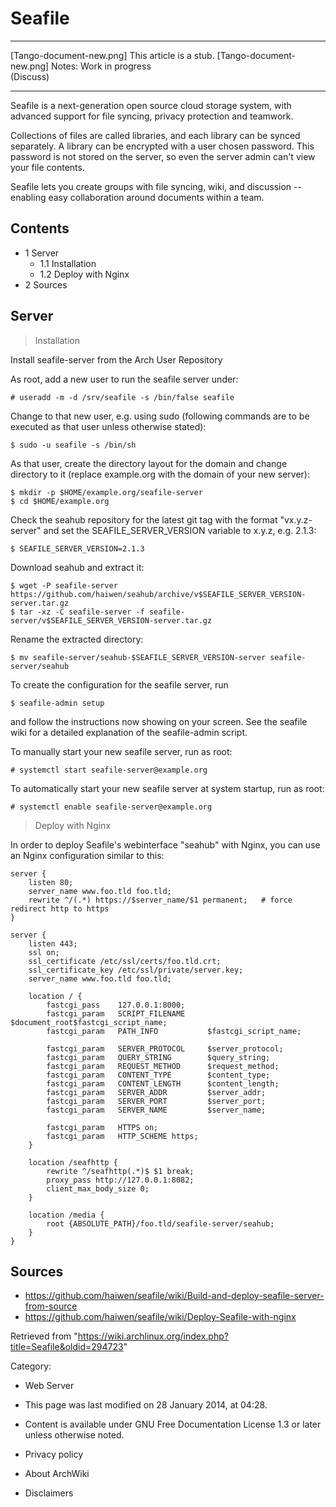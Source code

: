 Seafile
=======

  ------------------------ ------------------------ ------------------------
  [Tango-document-new.png] This article is a stub.  [Tango-document-new.png]
                           Notes: Work in progress  
                           (Discuss)                
  ------------------------ ------------------------ ------------------------

Seafile is a next-generation open source cloud storage system, with
advanced support for file syncing, privacy protection and teamwork.

Collections of files are called libraries, and each library can be
synced separately. A library can be encrypted with a user chosen
password. This password is not stored on the server, so even the server
admin can't view your file contents.

Seafile lets you create groups with file syncing, wiki, and discussion
-- enabling easy collaboration around documents within a team.

Contents
--------

-   1 Server
    -   1.1 Installation
    -   1.2 Deploy with Nginx
-   2 Sources

Server
------

> Installation

Install seafile-server from the Arch User Repository

As root, add a new user to run the seafile server under:

    # useradd -m -d /srv/seafile -s /bin/false seafile

Change to that new user, e.g. using sudo (following commands are to be
executed as that user unless otherwise stated):

    $ sudo -u seafile -s /bin/sh

As that user, create the directory layout for the domain and change
directory to it (replace example.org with the domain of your new
server):

    $ mkdir -p $HOME/example.org/seafile-server
    $ cd $HOME/example.org

Check the seahub repository for the latest git tag with the format
"vx.y.z-server" and set the SEAFILE_SERVER_VERSION variable to x.y.z,
e.g. 2.1.3:

    $ SEAFILE_SERVER_VERSION=2.1.3

Download seahub and extract it:

    $ wget -P seafile-server https://github.com/haiwen/seahub/archive/v$SEAFILE_SERVER_VERSION-server.tar.gz
    $ tar -xz -C seafile-server -f seafile-server/v$SEAFILE_SERVER_VERSION-server.tar.gz

Rename the extracted directory:

    $ mv seafile-server/seahub-$SEAFILE_SERVER_VERSION-server seafile-server/seahub

To create the configuration for the seafile server, run

    $ seafile-admin setup

and follow the instructions now showing on your screen. See the seafile
wiki for a detailed explanation of the seafile-admin script.

To manually start your new seafile server, run as root:

    # systemctl start seafile-server@example.org

To automatically start your new seafile server at system startup, run as
root:

    # systemctl enable seafile-server@example.org

> Deploy with Nginx

In order to deploy Seafile's webinterface "seahub" with Nginx, you can
use an Nginx configuration similar to this:

    server {
        listen 80;
        server_name www.foo.tld foo.tld;
        rewrite ^/(.*) https://$server_name/$1 permanent;   # force redirect http to https
    }

    server {
        listen 443;
        ssl on;
        ssl_certificate /etc/ssl/certs/foo.tld.crt;
        ssl_certificate_key /etc/ssl/private/server.key;
        server_name www.foo.tld foo.tld;

        location / {
            fastcgi_pass    127.0.0.1:8000;
            fastcgi_param   SCRIPT_FILENAME     $document_root$fastcgi_script_name;
            fastcgi_param   PATH_INFO           $fastcgi_script_name;

            fastcgi_param   SERVER_PROTOCOL     $server_protocol;
            fastcgi_param   QUERY_STRING        $query_string;
            fastcgi_param   REQUEST_METHOD      $request_method;
            fastcgi_param   CONTENT_TYPE        $content_type;
            fastcgi_param   CONTENT_LENGTH      $content_length;
            fastcgi_param   SERVER_ADDR         $server_addr;
            fastcgi_param   SERVER_PORT         $server_port;
            fastcgi_param   SERVER_NAME         $server_name;

            fastcgi_param   HTTPS on;
            fastcgi_param   HTTP_SCHEME https;
        }

        location /seafhttp {
            rewrite ^/seafhttp(.*)$ $1 break;
            proxy_pass http://127.0.0.1:8082;
            client_max_body_size 0;
        }

        location /media {
            root {ABSOLUTE_PATH}/foo.tld/seafile-server/seahub;
        }
    }

Sources
-------

-   https://github.com/haiwen/seafile/wiki/Build-and-deploy-seafile-server-from-source
-   https://github.com/haiwen/seafile/wiki/Deploy-Seafile-with-nginx

Retrieved from
"https://wiki.archlinux.org/index.php?title=Seafile&oldid=294723"

Category:

-   Web Server

-   This page was last modified on 28 January 2014, at 04:28.
-   Content is available under GNU Free Documentation License 1.3 or
    later unless otherwise noted.
-   Privacy policy
-   About ArchWiki
-   Disclaimers
